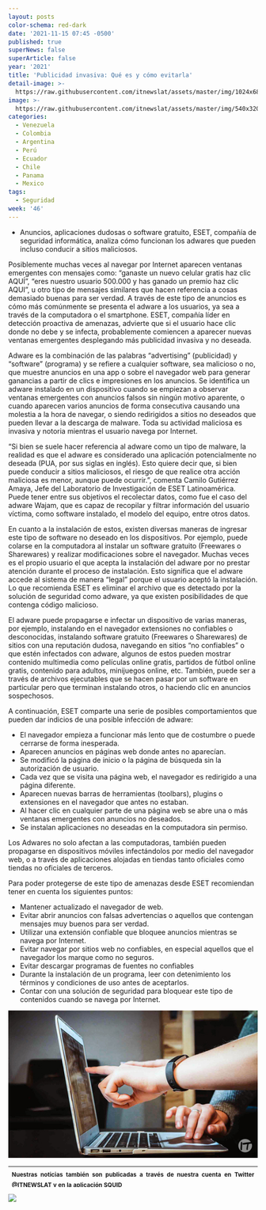 ```yaml
---
layout: posts
color-schema: red-dark
date: '2021-11-15 07:45 -0500'
published: true
superNews: false
superArticle: false
year: '2021'
title: 'Publicidad invasiva: Qué es y cómo evitarla'
detail-image: >-
  https://raw.githubusercontent.com/itnewslat/assets/master/img/1024x680/Publicidad-Invasiva-g.jpg
image: >-
  https://raw.githubusercontent.com/itnewslat/assets/master/img/540x320/Publicidad-Invasiva-p.jpg
categories:
  - Venezuela
  - Colombia
  - Argentina
  - Perú
  - Ecuador
  - Chile
  - Panama
  - Mexico
tags:
  - Seguridad
week: '46'
---
```

- Anuncios, aplicaciones dudosas o software gratuito, ESET, compañía de seguridad informática, analiza cómo funcionan los adwares que pueden incluso conducir a sitios maliciosos.

Posiblemente muchas veces al navegar por Internet aparecen ventanas emergentes con mensajes como: “ganaste un nuevo celular gratis haz clic AQUÍ”, “eres nuestro usuario 500.000 y has ganado un premio haz clic AQUI”, u otro tipo de mensajes similares que hacen referencia a cosas demasiado buenas para ser verdad. A través de este tipo de anuncios es cómo más comúnmente se presenta el adware a los usuarios, ya sea a través de la computadora o el smartphone. ESET, compañía líder en detección proactiva de amenazas, advierte que si el usuario hace clic donde no debe y se infecta, probablemente comiencen a aparecer nuevas ventanas emergentes desplegando más publicidad invasiva y no deseada.

Adware es la combinación de las palabras “advertising” (publicidad) y “software” (programa) y se refiere a cualquier software, sea malicioso o no, que muestre anuncios en una app o sobre el navegador web para generar ganancias a partir de clics e impresiones en los anuncios. Se identifica un adware instalado en un dispositivo cuando se empiezan a observar ventanas emergentes con anuncios falsos sin ningún motivo aparente, o cuando aparecen varios anuncios de forma consecutiva causando una molestia a la hora de navegar, o siendo redirigidos a sitios no deseados que pueden llevar a la descarga de malware. Toda su actividad maliciosa es invasiva y notoria mientras el usuario navega por Internet.

“Si bien se suele hacer referencia al adware como un tipo de malware, la realidad es que el adware es considerado una aplicación potencialmente no deseada (PUA, por sus siglas en inglés). Esto quiere decir que, si bien puede conducir a sitios maliciosos, el riesgo de que realice otra acción maliciosa es menor, aunque puede ocurrir.”, comenta Camilo Gutiérrez Amaya, Jefe del Laboratorio de Investigación de ESET Latinoamérica. Puede tener entre sus objetivos el recolectar datos, como fue el caso del adware Wajam, que es capaz de recopilar y filtrar información del usuario víctima, como software instalado, el modelo del equipo, entre otros datos.

En cuanto a la instalación de estos, existen diversas maneras de ingresar este tipo de software no deseado en los dispositivos. Por ejemplo, puede colarse en la computadora al instalar un software gratuito (Freewares o Sharewares) y realizar modificaciones sobre el navegador. Muchas veces es el propio usuario el que acepta la instalación del adware por no prestar atención durante el proceso de instalación. Esto significa que el adware accede al sistema de manera “legal” porque el usuario aceptó la instalación. Lo que recomienda ESET es eliminar el archivo que es detectado por la solución de seguridad como adware, ya que existen posibilidades de que contenga código malicioso.

El adware puede propagarse e infectar un dispositivo de varias maneras, por ejemplo, instalando en el navegador extensiones no confiables o desconocidas, instalando software gratuito (Freewares o Sharewares) de sitios con una reputación dudosa, navegando en sitios “no confiables” o que estén infectados con adware, algunos de estos pueden mostrar contenido multimedia como películas online gratis, partidos de fútbol online gratis, contenido para adultos, minijuegos online, etc. También, puede ser a través de archivos ejecutables que se hacen pasar por un software en particular pero que terminan instalando otros, o haciendo clic en anuncios sospechosos.

A continuación, ESET comparte una serie de posibles comportamientos que pueden dar indicios de una posible infección de adware:
- El navegador empieza a funcionar más lento que de costumbre o puede cerrarse de forma inesperada.
- Aparecen anuncios en páginas web donde antes no aparecían.
- Se modificó la página de inicio o la página de búsqueda sin la autorización de usuario.
- Cada vez que se visita una página web, el navegador es redirigido a una página diferente.
- Aparecen nuevas barras de herramientas (toolbars), plugins o extensiones en el navegador que antes no estaban.
- Al hacer clic en cualquier parte de una página web se abre una o más ventanas emergentes con anuncios no deseados.
- Se instalan aplicaciones no deseadas en la computadora sin permiso.
 
Los Adwares no solo afectan a las computadoras, también pueden propagarse en dispositivos móviles infectándolos por medio del navegador web, o a través de aplicaciones alojadas en tiendas tanto oficiales como tiendas no oficiales de terceros.

Para poder protegerse de este tipo de amenazas desde ESET recomiendan tener en cuenta los siguientes puntos:
- Mantener actualizado el navegador de web.
- Evitar abrir anuncios con falsas advertencias o aquellos que contengan mensajes muy buenos para ser verdad.
- Utilizar una extensión confiable que bloquee anuncios mientras se navega por Internet.
- Evitar navegar por sitios web no confiables, en especial aquellos que el navegador los marque como no seguros.
- Evitar descargar programas de fuentes no confiables
- Durante la instalación de un programa, leer con detenimiento los términos y condiciones de uso antes de aceptarlos.
- Contar con una solución de seguridad para bloquear este tipo de contenidos cuando se navega por Internet.

![](https://raw.githubusercontent.com/itnewslat/assets/master/img/540x320/Publicidad-Invasiva-p.jpg)

<table style="height: 42px;" width="569">
<tbody>
<tr>
<td style="text-align: justify;"><sub><strong>Nuestras noticias también son publicadas a través de nuestra cuenta en Twitter <a href="https://twitter.com/itnewslat?lang=es">@ITNEWSLAT</a> y en la aplicación <a href="https://squidapp.co/en/">SQUID</a></strong></sub></td>
</tr>
</tbody>
</table>

<img src="https://tracker.metricool.com/c3po.jpg?hash=56f88a41e39ab42c063cc51676587a04"/>